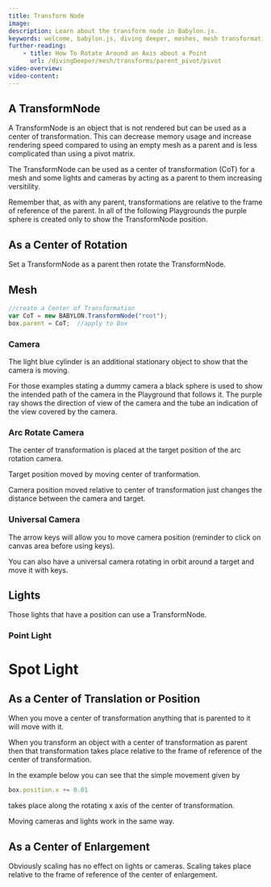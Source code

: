 ```yaml
---
title: Transform Node
image: 
description: Learn about the transform node in Babylon.js.
keywords: welcome, babylon.js, diving deeper, meshes, mesh transformation, transformation, parent, pivot, transform node
further-reading:
    - title: How To Rotate Around an Axis about a Point
      url: /divingDeeper/mesh/transforms/parent_pivot/pivot
video-overview:
video-content:
---
```


## A TransformNode

A TransformNode is an object that is not rendered but can be used as a center of transformation. This can decrease memory usage and increase rendering speed compared to using an empty mesh as a parent and is less complicated than using a pivot matrix.

The TransformNode can be used as a center of transformation (CoT) for a mesh and some lights and cameras by acting as a parent to them increasing versitility.

Remember that, as with any parent, transformations are relative to the frame of reference of the parent.
In all of the following Playgrounds the purple sphere is created only to show the TransformNode position. 

## As a Center of Rotation

Set a TransformNode as a parent then rotate the TransformNode.

## Mesh

```javascript
//create a Center of Transformation
var CoT = new BABYLON.TransformNode("root"); 
box.parent = CoT;  //apply to Box
```
<Playground id="#2JKA91" title="Center of Transform At Box Center" description="Simple example of the center of transform at a box center." image=""/>
<Playground id="#2JKA91#1" title="Center of Transform Offset" description="Simple example of a center of transform offset." image=""/>
<Playground id="#2JKA91#2" title="Box Rotating about its Local Axes" description="Simple example of a box rotating about its local axes." image=""/>

### Camera 
The light blue cylinder is an additional stationary object to show that the camera is moving.

For those examples stating a dummy camera a black sphere is used to show the intended path of the camera in the Playground that follows it. The purple ray shows the direction of view of the camera and the tube an indication of the view covered by the camera.

### Arc Rotate Camera
The center of transformation is placed at the target position of the arc rotation camera.  
<Playground id="#PP962K#1" title="Rotating Dummy Camera" description="Simple example of a rotating dummy camera." image=""/>
<Playground id="#2JKA91#4" title="Rotating Arc Camera" description="Simple example of a rotating arc camera." image=""/>

Target position moved by moving center of tranformation.  
<Playground id="#PP962K#2" title="Rotating Dummy Camera" description="Simple example of a rotating dummy camera." image=""/>
<Playground id="#2JKA91#5" title="Rotating Arc Camera" description="Simple example of a rotating arc camera." image=""/>

Camera position moved relative to center of transformation just changes the distance between the camera and target.  
<Playground id="#PP962K#3" title="Rotating Dummy Camera" description="Simple example of a rotating dummy camera." image=""/>
<Playground id="#2JKA91#6" title="Rotating Arc Camera" description="Simple example of a rotating arc camera." image=""/>

### Universal Camera
The arrow keys will allow you to move camera position (reminder to click on canvas area before using keys).  
<Playground id="#2JKA91#8" title="Rotating Universal Camera 1" description="Simple example of a rotating universal camera." image=""/>

You can also have a universal camera rotating in orbit around a target and move it with keys.  
<Playground id="#2JKA91#9" title="Rotating Universal Camera 2" description="Simple example of a rotating universal camera." image=""/>

## Lights
Those lights that have a position can use a TransformNode.

### Point Light
<Playground id="#2JKA91#10" title="Rotating Point Light" description="Simple example of a rotating point light." image=""/>

# Spot Light
<Playground id="#2JKA91#11" title="Rotating Spot Light" description="Simple example of a rotating spot light." image=""/>

## As a Center of Translation or Position

When you move a center of transformation anything that is parented to it will move with it.

When you transform an object with a center of transformation as parent then that transformation takes place relative to the frame of reference of the center of transformation. 

In the example below you can see that the simple movement given by

```javascript
box.position.x += 0.01
``` 
takes place along the rotating x axis of the center of transformation.

<Playground id="#2JKA91#12" title="Box Translation" description="Simple example of a box translation." image=""/>

Moving cameras and lights work in the same way.

## As a Center of Enlargement

Obviously scaling has no effect on lights or cameras. Scaling takes place relative to the frame of reference of the center of enlargement.

<Playground id="#2JKA91#13" title="Box Scaling" description="Simple example of box scaling." image=""/> 